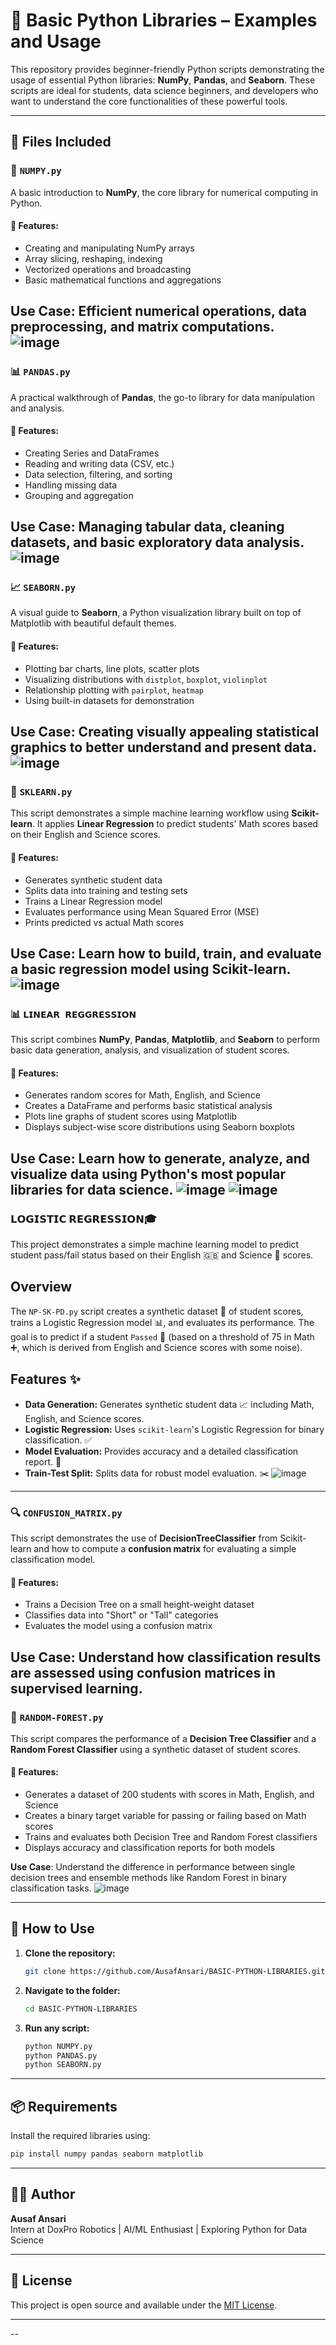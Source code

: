 # 📘 Basic Python Libraries – Examples and Usage

This repository provides beginner-friendly Python scripts demonstrating the usage of essential Python libraries: **NumPy**, **Pandas**, and **Seaborn**. These scripts are ideal for students, data science beginners, and developers who want to understand the core functionalities of these powerful tools.

---

## 📂 Files Included

### 🧮 `NUMPY.py`

A basic introduction to **NumPy**, the core library for numerical computing in Python.

#### 🔹 Features:
- Creating and manipulating NumPy arrays
- Array slicing, reshaping, indexing
- Vectorized operations and broadcasting
- Basic mathematical functions and aggregations

**Use Case**: Efficient numerical operations, data preprocessing, and matrix computations.
![image](https://github.com/user-attachments/assets/d6ff1d20-2d6f-4663-a084-822a869daf44)
---

### 📊 `PANDAS.py`

A practical walkthrough of **Pandas**, the go-to library for data manipulation and analysis.

#### 🔹 Features:
- Creating Series and DataFrames
- Reading and writing data (CSV, etc.)
- Data selection, filtering, and sorting
- Handling missing data
- Grouping and aggregation

**Use Case**: Managing tabular data, cleaning datasets, and basic exploratory data analysis.
![image](https://github.com/user-attachments/assets/a6cf78ab-a747-4a1a-aafc-37e062ae8a30)
---

### 📈 `SEABORN.py`

A visual guide to **Seaborn**, a Python visualization library built on top of Matplotlib with beautiful default themes.

#### 🔹 Features:
- Plotting bar charts, line plots, scatter plots
- Visualizing distributions with `distplot`, `boxplot`, `violinplot`
- Relationship plotting with `pairplot`, `heatmap`
- Using built-in datasets for demonstration

**Use Case**: Creating visually appealing statistical graphics to better understand and present data.
![image](https://github.com/user-attachments/assets/bee5548e-9d08-415f-8aa9-13ffa8608ca1)
---
### 🧮 `SKLEARN.py`

This script demonstrates a simple machine learning workflow using **Scikit-learn**. It applies **Linear Regression** to predict students' Math scores based on their English and Science scores.

#### 🔹 Features:
- Generates synthetic student data
- Splits data into training and testing sets
- Trains a Linear Regression model
- Evaluates performance using Mean Squared Error (MSE)
- Prints predicted vs actual Math scores

**Use Case**: Learn how to build, train, and evaluate a basic regression model using Scikit-learn.
![image](https://github.com/user-attachments/assets/0aa46b26-a2e3-4dcd-9618-05b44c704f8d)
---
### 📊 `𝗟𝗜𝗡𝗘𝗔𝗥 𝗥𝗘𝗚𝗚𝗥𝗘𝗦𝗦𝗜𝗢𝗡`

This script combines **NumPy**, **Pandas**, **Matplotlib**, and **Seaborn** to perform basic data generation, analysis, and visualization of student scores.

#### 🔹 Features:
- Generates random scores for Math, English, and Science
- Creates a DataFrame and performs basic statistical analysis
- Plots line graphs of student scores using Matplotlib
- Displays subject-wise score distributions using Seaborn boxplots

**Use Case**: Learn how to generate, analyze, and visualize data using Python's most popular libraries for data science.
![image](https://github.com/user-attachments/assets/8c0f0986-1b87-4c6c-930c-3008858768bf)
![image](https://github.com/user-attachments/assets/34849065-5748-479f-91e6-e8646230ea4b)
---
### 𝗟𝗢𝗚𝗜𝗦𝗧𝗜𝗖 𝗥𝗘𝗚𝗥𝗘𝗦𝗦𝗜𝗢𝗡🎓

This project demonstrates a simple machine learning model to predict student pass/fail status based on their English 🇬🇧 and Science 🔬 scores.

## Overview

The `NP-SK-PD.py` script creates a synthetic dataset 🧪 of student scores, trains a Logistic Regression model 📊, and evaluates its performance. The goal is to predict if a student `Passed` 🎉 (based on a threshold of 75 in Math ➕, which is derived from English and Science scores with some noise).

## Features ✨

* **Data Generation:** Generates synthetic student data 📈 including Math, English, and Science scores.
* **Logistic Regression:** Uses `scikit-learn`'s Logistic Regression for binary classification. ✅
* **Model Evaluation:** Provides accuracy and a detailed classification report. 🎯
* **Train-Test Split:** Splits data for robust model evaluation. ✂️
  ![image](https://github.com/user-attachments/assets/29f25d3c-b9fa-4b80-ac70-efb0fd7784c7)
  
---
### 🔍 `CONFUSION_MATRIX.py`

This script demonstrates the use of **DecisionTreeClassifier** from Scikit-learn and how to compute a **confusion matrix** for evaluating a simple classification model.

#### 🔹 Features:
- Trains a Decision Tree on a small height-weight dataset
- Classifies data into "Short" or "Tall" categories
- Evaluates the model using a confusion matrix

**Use Case**: Understand how classification results are assessed using confusion matrices in supervised learning.
---
### 🌲 `RANDOM-FOREST.py`

This script compares the performance of a **Decision Tree Classifier** and a **Random Forest Classifier** using a synthetic dataset of student scores.

#### 🔹 Features:
- Generates a dataset of 200 students with scores in Math, English, and Science
- Creates a binary target variable for passing or failing based on Math scores
- Trains and evaluates both Decision Tree and Random Forest classifiers
- Displays accuracy and classification reports for both models

**Use Case**: Understand the difference in performance between single decision trees and ensemble methods like Random Forest in binary classification tasks.
![image](https://github.com/user-attachments/assets/6ded29ea-c44a-4172-89e5-9c29bb24756b)

---
## 🧰 How to Use

1. **Clone the repository:**
   ```bash
   git clone https://github.com/AusafAnsari/BASIC-PYTHON-LIBRARIES.git
   ```

2. **Navigate to the folder:**
   ```bash
   cd BASIC-PYTHON-LIBRARIES
   ```

3. **Run any script:**
   ```bash
   python NUMPY.py
   python PANDAS.py
   python SEABORN.py
   ```

---

## 📦 Requirements

Install the required libraries using:
```bash
pip install numpy pandas seaborn matplotlib
```

---

## 👨‍💻 Author

**Ausaf Ansari**  
Intern at DoxPro Robotics | AI/ML Enthusiast | Exploring Python for Data Science

---

## 📜 License

This project is open source and available under the [MIT License](LICENSE).

---



--


